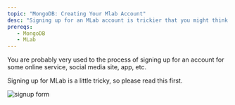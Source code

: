 ```yaml
---
topic: "MongoDB: Creating Your Mlab Account"
desc: "Signing up for an MLab account is trickier that you might think "
prereqs:
   - MongoDB
   - MLab
---
```


You are probably very used to the process of signing up for an account for some online service, social media site, app, etc.

Signing up for MLab is a little tricky, so please read this first.

![signup form](mlab_signup.png)

